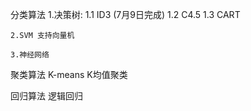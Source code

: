 分类算法
	1.决策树:
		1.1 ID3 (7月9日完成)
		1.2 C4.5
		1.3 CART

	2.SVM 支持向量机

	3.神经网络

聚类算法
	K-means K均值聚类

回归算法
	逻辑回归

